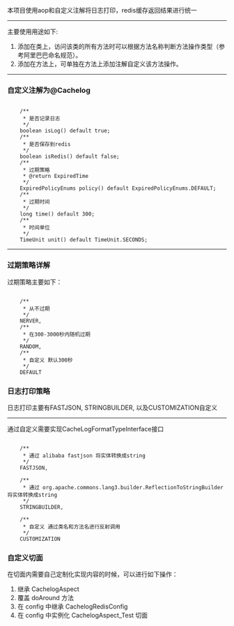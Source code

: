 本项目使用aop和自定义注解将日志打印，redis缓存返回结果进行统一
***
主要使用用途如下:
1. 添加在类上，访问该类的所有方法时可以根据方法名称判断方法操作类型（参考阿里巴巴命名规范）。
2. 添加在方法上，可单独在方法上添加注解自定义该方法操作。
***
### 自定义注解为@Cachelog
```

    /**
     * 是否记录日志
     */
    boolean isLog() default true;
    /**
     * 是否保存到redis
     */
    boolean isRedis() default false;
    /**
     * 过期策略
     * @return ExpiredTime
     */
    ExpiredPolicyEnums policy() default ExpiredPolicyEnums.DEFAULT;
    /**
     * 过期时间
     */
    long time() default 300;
    /**
     * 时间单位
     */
    TimeUnit unit() default TimeUnit.SECONDS;
```
***
### 过期策略详解
过期策略主要如下：
```

    /**
     * 从不过期
     */
    NERVER,
    /**
     * 在300-3000秒内随机过期
     */
    RANDOM,
    /**
     * 自定义 默认300秒
     */
    DEFAULT
```
### 日志打印策略
日志打印主要有FASTJSON, STRINGBUILDER, 以及CUSTOMIZATION自定义
***
通过自定义需要实现CacheLogFormatTypeInterface接口
```

    /**
     * 通过 alibaba fastjson 将实体转换成string
     */
    FASTJSON,

    /**
     * 通过 org.apache.commons.lang3.builder.ReflectionToStringBuilder 将实体转换成string
     */
    STRINGBUILDER,

    /**
     * 自定义 通过类名和方法名进行反射调用
     */
    CUSTOMIZATION
```
### 自定义切面
在切面内需要自己定制化实现内容的时候，可以进行如下操作：
 1. 继承 CachelogAspect
 2. 覆盖 doAround 方法
 3. 在 config 中继承 CachelogRedisConfig
 4. 在 config 中实例化 CachelogAspect_Test 切面